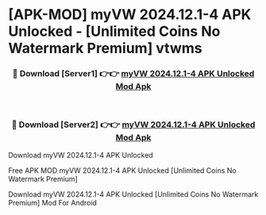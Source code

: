 # [APK-MOD] myVW 2024.12.1-4 APK Unlocked - [Unlimited Coins No Watermark Premium] vtwms



<div align="center">
<h3>🔴 Download [Server1] 👉👉 <a href="https://momento.my/?title=myVW_2024.12.1-4_APK_Unlocked">myVW 2024.12.1-4 APK Unlocked Mod Apk</a></h3><br>

<h3>🔴 Download [Server2] 👉👉 <a href="https://momento.my/?title=myVW_2024.12.1-4_APK_Unlocked">myVW 2024.12.1-4 APK Unlocked Mod Apk</a></h3>
</div>



Download myVW 2024.12.1-4 APK Unlocked 

Free APK MOD myVW 2024.12.1-4 APK Unlocked [Unlimited Coins No Watermark Premium]

Download myVW 2024.12.1-4 APK Unlocked [Unlimited Coins No Watermark Premium] Mod For Android
